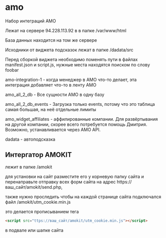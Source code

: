 # amo

Набор интеграций AMO

Лежат на сервере 94.228.113.92 в в папке /var/www/html

База данных находится на том же сервере

Исходники от виджета подсказок лежат в папке /dadata/src

Перед сборкой виджета необходимо поменять пути в файлах manifest.json и script.js, нужные места находятся поиском по слову foobar

amo-integration-1 - когда менеджер в АМО что-то делает, эта интеграция добавляет что-то в ленту АМО

amo_all_2_db - Все сущности АМО в одну базу

amo_all_2_db_events - Загрузка только events, потому что это таблица самая большая, на неё отдельные лимиты

amo_widget_affiliates - аффилированные компании. Для развёртывания на другой компании, скорее всего потребуется помощь Дмитрия. Возможно, устанавливается через AMO API.

dadata - автоподсказка

## Интергатор AMOKIT

лежит в папке /amokit

для установки на сайт разместите его у корневую папку сайта и перенаправьте отправку всех форм сайта на адрес https://ваш_сайт/amokit/send.php,

также нужно проследить чтобы на каждой странице сайта подключался файл /amokit/utm_cookie.min.js

это делается прописыванием тега 

```html
<script src="ttps://ваш_сайт/amokit/utm_cookie.min.js"></script>
```
в подвале или шапке сайта
